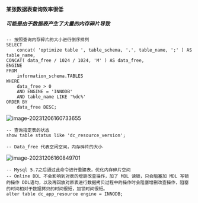 #### 某张数据表查询效率很低

##### 可能是由于数据表产生了大量的内存碎片导致

```mysql
-- 按照查询内存碎片的大小进行倒序排列
SELECT
	concat( 'optimize table ', table_schema, '.', table_name, ';' ) AS table_name,
CONCAT( data_free / 1024 / 1024, 'M' ) AS data_free,
ENGINE 
FROM
	information_schema.TABLES 
WHERE
	data_free > 0 
	AND ENGINE = 'INNODB' 
	AND table_name LIKE '%dc%' 
ORDER BY
	data_free DESC;
```

![image-20231206160733655](C:\Users\renyunhui\AppData\Roaming\Typora\typora-user-images\image-20231206160733655.png)



```mysql
-- 查询指定表的状态
show table status like 'dc_resource_version';

-- Data_free 代表空闲空间，内存碎片的大小
```

![image-20231206160849701](C:\Users\renyunhui\AppData\Roaming\Typora\typora-user-images\image-20231206160849701.png)



```mysql
-- Mysql 5.7之后通过此命令进行重建表，优化内存碎片空间
-- Online DDL 不会影响到对表的增删改查操作，加了 MDL 读锁，只会阻塞加 MDL 写锁的操作 DDL语句，以及再回放对原表进行数据拷贝过程中的操作时会阻塞增删改查操作，阻塞的时间相对于数据拷贝的时间很短，加锁时间很短。
alter table dc_app_resource engine = INNODB;
```

